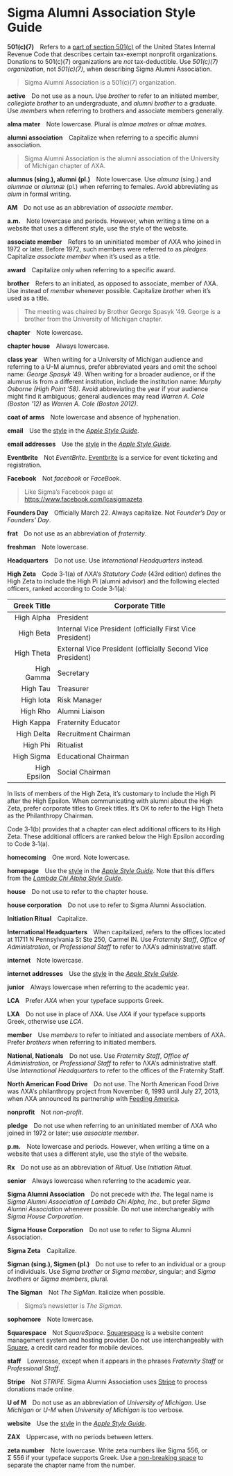 # Sigma Alumni Association Style Guide

**501(c)(7)** Refers to a
[part of section 501(c)](https://en.wikipedia.org/wiki/501(c)_organization#501(c)(7))
of the United States Internal Revenue Code that describes certain tax-exempt
nonprofit organizations. Donations to 501(c)(7) organizations are _not_
tax-deductible. Use _501(c)(7) organization_, not _501(c)(7)_, when describing
Sigma Alumni Association.

> Sigma Alumni Association is a 501(c)(7) organization.

**active** Do not use as a noun. Use _brother_ to refer to an initiated member,
_collegiate brother_ to an undergraduate, and _alumni brother_ to a graduate.
Use _members_ when referring to brothers and associate members generally.

**alma mater** Note lowercase. Plural is _almae matres_ or _almæ matres_.

**alumni association** Capitalize when referring to a specific alumni
association.

> Sigma Alumni Association is the alumni association of the University of
> Michigan chapter of ΛΧΑ.

**alumnus (sing.), alumni (pl.)** Note lowercase. Use _almuna_ (sing.) and
_alumnae_ or _alumnæ_ (pl.) when referring to females. Avoid abbreviating as
_alum_ in formal writing.

**AM** Do not use as an abbreviation of _associate member_.

**a.m.** Note lowercase and periods. However, when writing a time on a website
that uses a different style, use the style of the website.

**associate member** Refers to an uninitiated member of ΛΧΑ who joined in 1972
or later. Before 1972, such members were referred to as _pledges_. Capitalize
_associate member_ when it’s used as a title.

**award** Capitalize only when referring to a specific award.

**brother** Refers to an initiated, as opposed to associate, member of ΛΧΑ. Use
instead of _member_ whenever possible. Capitalize _brother_ when it’s used as a
title.

> The meeting was chaired by Brother George Spasyk ’49. George is a brother from
> the University of Michigan chapter.

**chapter** Note lowercase.

**chapter house** Always lowercase.

**class year** When writing for a University of Michigan audience and referring
to a U-M alumnus, prefer abbreviated years and omit the school name: _George
Spasyk ’49_. When writing for a broader audience, or if the alumnus is from a
different institution, include the institution name: _Murphy Osborne (High
Point ’58)_. Avoid abbreviating the year if your audience might find it
ambiguous; general audiences may read _Warren A. Cole (Boston ’12)_ as
_Warren A. Cole (Boston 2012)_.

**coat of arms** Note lowercase and absence of hyphenation.

**email** Use the
[style](https://help.apple.com/applestyleguide/#/apsg076a7313?sub=apd14471f7d0ccc4)
in the [_Apple Style Guide_](https://help.apple.com/applestyleguide/).

**email addresses** Use the
[style](https://help.apple.com/applestyleguide/#/apsg076a7313?sub=apdc5203474e8994)
in the [_Apple Style Guide_](https://help.apple.com/applestyleguide/).

**Eventbrite** Not _EventBrite_. [Eventbrite](https://www.eventbrite.com) is a
service for event ticketing and registration.

**Facebook** Not _facebook_ or _FaceBook_.

> Like Sigma’s Facebook page at https://www.facebook.com/lcasigmazeta.

**Founders Day** Officially March 22. Always capitalize. Not _Founder’s Day_ or
_Founders’ Day_.

**frat** Do not use as an abbreviation of _fraternity_.

**freshman** Note lowercase.

**Headquarters** Do not use. Use _International Headquarters_ instead.

**High Zeta** Code 3‑1(a) of ΛΧΑ’s _Statutory Code_ (43rd edition) defines the
High Zeta to include the High Pi (alumni advisor) and the following elected
officers, ranked according to Code 3‑1(a):

| Greek Title  | Corporate Title                                            |
|-------------:|------------------------------------------------------------|
|   High Alpha | President                                                  |
|    High Beta | Internal Vice President (officially First Vice President)  |
|   High Theta | External Vice President (officially Second Vice President) |
|   High Gamma | Secretary                                                  |
|     High Tau | Treasurer                                                  |
|    High Iota | Risk Manager                                               |
|     High Rho | Alumni Liaison                                             |
|   High Kappa | Fraternity Educator                                        |
|   High Delta | Recruitment Chairman                                       |
|     High Phi | Ritualist                                                  |
|   High Sigma | Educational Chairman                                       |
| High Epsilon | Social Chairman                                            |

In lists of members of the High Zeta, it’s customary to include the High Pi
after the High Epsilon. When communicating with alumni about the High Zeta,
prefer corporate titles to Greek titles. It’s OK to refer to the High Theta as
the Philanthropy Chairman.

Code 3‑1(b) provides that a chapter can elect additional officers to its High
Zeta. These additional officers are ranked below the High Epsilon according to
Code 3‑1(a).

**homecoming** One word. Note lowercase.

**homepage** Use the
[style](https://help.apple.com/applestyleguide/#/apsg9dac5903?sub=apd6fa3bd2d784e4)
in the [_Apple Style Guide_](https://help.apple.com/applestyleguide/). Note that
this differs from the
[_Lambda Chi Alpha Style Guide_](https://www.lambdachi.org/fraternity/lca-style-guide/).

**house** Do not use to refer to the chapter house.

**house corporation** Do not use to refer to Sigma Alumni Association.

**Initiation Ritual** Capitalize.

**International Headquarters** When capitalized, refers to the offices located
at 11711 N Pennsylvania St Ste 250, Carmel IN. Use _Fraternity Staff_, _Office
of Administration_, or _Professional Staff_ to refer to ΛΧΑ’s administrative
staff.

**internet** Note lowercase.

**internet addresses** Use the
[style](https://help.apple.com/applestyleguide/#/apsg346ef241?sub=apd6071d685867d4)
in the [_Apple Style Guide_](https://help.apple.com/applestyleguide/).

**junior** Always lowercase when referring to the academic year.

**LCA** Prefer _ΛΧΑ_ when your typeface supports Greek.

**LXA** Do not use in place of ΛΧΑ. Use _ΛΧΑ_ if your typeface supports Greek,
otherwise use _LCA_.

**member** Use _members_ to refer to initiated and associate members of ΛΧΑ.
Prefer _brothers_ when referring to initiated members.

**National, Nationals** Do not use. Use _Fraternity Staff_, _Office of
Administration_, or _Professional Staff_ to refer to ΛΧΑ’s administrative staff.
Use _International Headquarters_ to refer to the offices of the Fraternity
Staff.

**North American Food Drive** Do not use. The North American Food Drive was
ΛΧΑ’s philanthropy project from November 6, 1993 until July 27, 2013, when ΛΧΑ
announced its partnership with [Feeding America](http://www.feedingamerica.org).

**nonprofit** Not _non-profit_.

**pledge** Do not use when referring to an uninitiated member of ΛΧΑ who joined
in 1972 or later; use _associate member_.

**p.m.** Note lowercase and periods. However, when writing a time on a website
that uses a different style, use the style of the website.

**Rx** Do not use as an abbreviation of _Ritual_. Use _Initiation Ritual._

**senior** Always lowercase when referring to the academic year.

**Sigma Alumni Association** Do not precede with _the_. The legal name is _Sigma
Alumni Association of Lambda Chi Alpha, Inc._, but prefer _Sigma Alumni
Association_ whenever possible. Do not use interchangeably with _Sigma House
Corporation_.

**Sigma House Corporation** Do not use to refer to Sigma Alumni Association.

**Sigma Zeta** Capitalize.

**Sigman (sing.), Sigmen (pl.)** Do not use to refer to an individual or a group
of individuals. Use _Sigma brother_ or _Sigma member_, singular; and _Sigma
brothers_ or _Sigma members_, plural.

**The Sigman** Not _The SigMan_. Italicize when possible.

> Sigma’s newsletter is _The Sigman_.

**sophomore** Note lowercase.

**Squarespace** Not _SquareSpace_. [Squarespace](https://www.squarespace.com) is
a website content management system and hosting provider. Do not use
interchangeably with [Square](https://squareup.com), a credit card reader for
mobile devices.

**staff** Lowercase, except when it appears in the phrases _Fraternity Staff_
or _Professional Staff_.

**Stripe** Not _STRIPE_. Sigma Alumni Association uses
[Stripe](https://stripe.com) to process donations made online.

**U of M** Do not use as an abbreviation of _University of Michigan_. Use
_Michigan_ or _U-M_ when _University of Michigan_ is too verbose.

**website** Use the
[style](https://help.apple.com/applestyleguide/#/apsg48ccd3b3?sub=apdfdd515243aa04)
in the [_Apple Style Guide_](https://help.apple.com/applestyleguide/).

**ΖΑΧ** Uppercase, with no periods between letters.

**zeta number** Note lowercase. Write zeta numbers like Sigma 556, or Σ 556 if
your typeface supports Greek. Use a
[non-breaking space](https://en.wikipedia.org/wiki/Non-breaking_space) to
separate the chapter name from the number.

